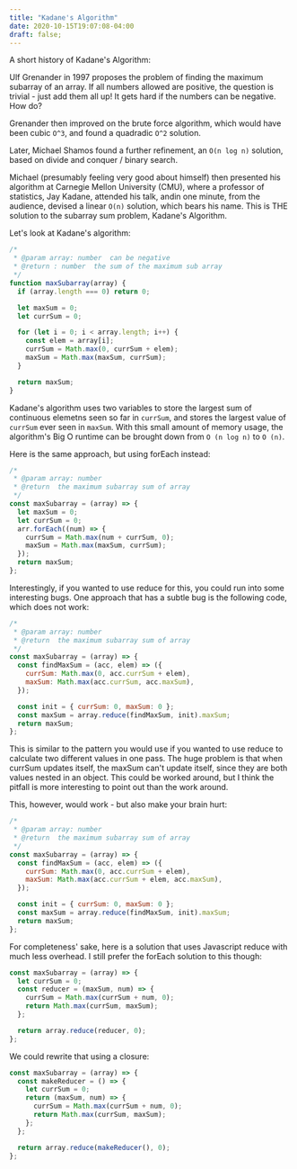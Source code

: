 ```yaml
---
title: "Kadane's Algorithm"
date: 2020-10-15T19:07:08-04:00
draft: false;
---
```


A short history of Kadane's Algorithm:

Ulf Grenander in 1997 proposes the problem of finding the maximum subarray of an array. If all numbers allowed are positive, the question is trivial - just add them all up! It gets hard if the numbers can be negative. How do?

Grenander then improved on the brute force algorithm, which would have been cubic `O^3`, and found a quadradic `O^2` solution.

Later, Michael Shamos found a further refinement, an `O(n log n)` solution, based on divide and conquer / binary search.

Michael (presumably feeling very good about himself) then presented his algorithm at Carnegie Mellon University (CMU), where a professor of statistics, Jay Kadane, attended his talk, andin one minute, from the audience, devised a linear `O(n)` solution, which bears his name. This is THE solution to the subarray sum problem, Kadane's Algorithm.

Let's look at Kadane's algorithm:

```javascript
/*
 * @param array: number  can be negative
 * @return : number  the sum of the maximum sub array
 */
function maxSubarray(array) {
  if (array.length === 0) return 0;

  let maxSum = 0;
  let currSum = 0;

  for (let i = 0; i < array.length; i++) {
    const elem = array[i];
    currSum = Math.max(0, currSum + elem);
    maxSum = Math.max(maxSum, currSum);
  }

  return maxSum;
}
```

Kadane's algorithm uses two variables to store the largest sum of continuous elemetns seen so far in `currSum`, and stores the largest value of `currSum` ever seen in `maxSum`. With this small amount of memory usage, the algorithm's Big O runtime can be brought down from `O (n log n)` to `O (n)`.

Here is the same approach, but using forEach instead:

```javascript
/*
 * @param array: number
 * @return  the maximum subarray sum of array
 */
const maxSubarray = (array) => {
  let maxSum = 0;
  let currSum = 0;
  arr.forEach((num) => {
    currSum = Math.max(num + currSum, 0);
    maxSum = Math.max(maxSum, currSum);
  });
  return maxSum;
};
```

Interestingly, if you wanted to use reduce for this, you could run into some interesting bugs. One approach that has a subtle bug is the following code, which does not work:

```javascript
/*
 * @param array: number
 * @return  the maximum subarray sum of array
 */
const maxSubarray = (array) => {
  const findMaxSum = (acc, elem) => ({
    currSum: Math.max(0, acc.currSum + elem),
    maxSum: Math.max(acc.currSum, acc.maxSum),
  });

  const init = { currSum: 0, maxSum: 0 };
  const maxSum = array.reduce(findMaxSum, init).maxSum;
  return maxSum;
};
```

This is similar to the pattern you would use if you wanted to use reduce to calculate two different values in one pass. The huge problem is that when currSum updates itself, the maxSum can't update itself, since they are both values nested in an object. This could be worked around, but I think the pitfall is more interesting to point out than the work around.

This, however, would work - but also make your brain hurt:

```javascript
/*
 * @param array: number
 * @return  the maximum subarray sum of array
 */
const maxSubarray = (array) => {
  const findMaxSum = (acc, elem) => ({
    currSum: Math.max(0, acc.currSum + elem),
    maxSum: Math.max(acc.currSum + elem, acc.maxSum),
  });

  const init = { currSum: 0, maxSum: 0 };
  const maxSum = array.reduce(findMaxSum, init).maxSum;
  return maxSum;
};
```

For completeness' sake, here is a solution that uses Javascript reduce with much less overhead. I still prefer the forEach solution to this though:

```javascript
const maxSubarray = (array) => {
  let currSum = 0;
  const reducer = (maxSum, num) => {
    currSum = Math.max(currSum + num, 0);
    return Math.max(currSum, maxSum);
  };

  return array.reduce(reducer, 0);
};
```

We could rewrite that using a closure:

```javascript
const maxSubarray = (array) => {
  const makeReducer = () => {
    let currSum = 0;
    return (maxSum, num) => {
      currSum = Math.max(currSum + num, 0);
      return Math.max(currSum, maxSum);
    };
  };

  return array.reduce(makeReducer(), 0);
};
```
